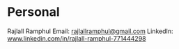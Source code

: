 # Personal
Rajlall Ramphul
Email: rajlallramphul@gmail.com
LinkedIn: www.linkedin.com/in/rajlall-ramphul-771444298
